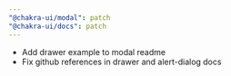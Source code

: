 ```yaml
---
"@chakra-ui/modal": patch
"@chakra-ui/docs": patch
---
```


- Add drawer example to modal readme
- Fix github references in drawer and alert-dialog docs
